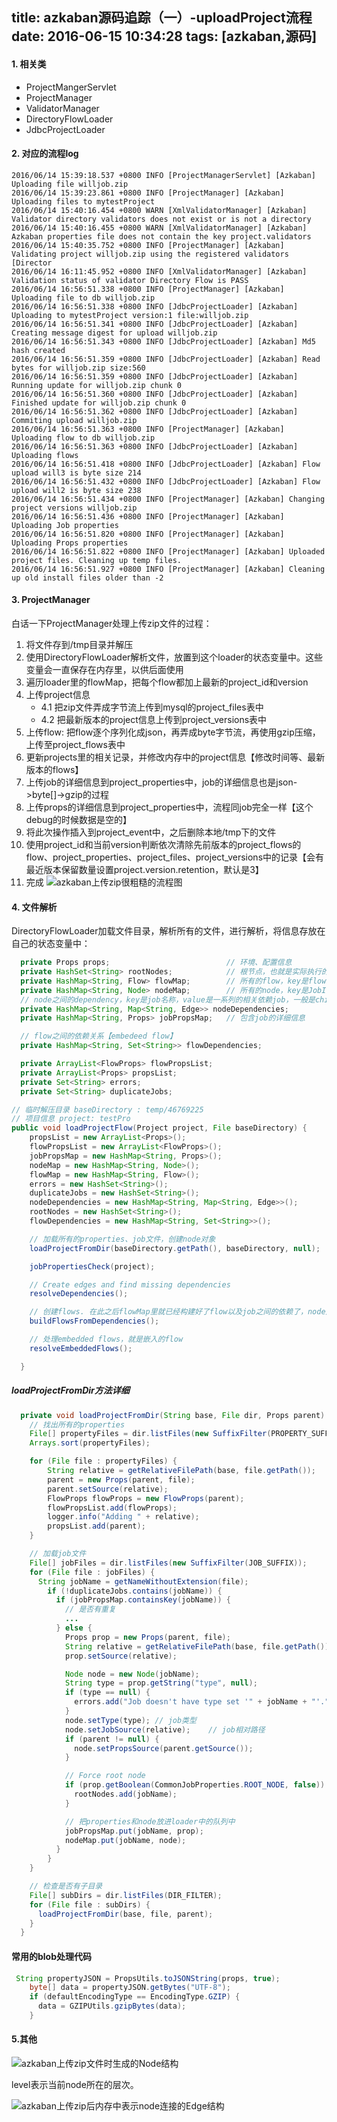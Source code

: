 title: azkaban源码追踪（一）-uploadProject流程
date: 2016-06-15 10:34:28
tags: [azkaban,源码] 
---

#### 1. 相关类
 - ProjectMangerServlet
 - ProjectManager
 - ValidatorManager
 - DirectoryFlowLoader
 - JdbcProjectLoader

#### 2. 对应的流程log
```log
2016/06/14 15:39:18.537 +0800 INFO [ProjectManagerServlet] [Azkaban] Uploading file willjob.zip
2016/06/14 15:39:23.861 +0800 INFO [ProjectManager] [Azkaban] Uploading files to mytestProject
2016/06/14 15:40:16.454 +0800 WARN [XmlValidatorManager] [Azkaban] Validator directory validators does not exist or is not a directory
2016/06/14 15:40:16.455 +0800 WARN [XmlValidatorManager] [Azkaban] Azkaban properties file does not contain the key project.validators
2016/06/14 15:40:35.752 +0800 INFO [ProjectManager] [Azkaban] Validating project willjob.zip using the registered validators [Director
2016/06/14 16:11:45.952 +0800 INFO [XmlValidatorManager] [Azkaban] Validation status of validator Directory Flow is PASS
2016/06/14 16:56:51.338 +0800 INFO [ProjectManager] [Azkaban] Uploading file to db willjob.zip
2016/06/14 16:56:51.338 +0800 INFO [JdbcProjectLoader] [Azkaban] Uploading to mytestProject version:1 file:willjob.zip
2016/06/14 16:56:51.341 +0800 INFO [JdbcProjectLoader] [Azkaban] Creating message digest for upload willjob.zip
2016/06/14 16:56:51.343 +0800 INFO [JdbcProjectLoader] [Azkaban] Md5 hash created
2016/06/14 16:56:51.359 +0800 INFO [JdbcProjectLoader] [Azkaban] Read bytes for willjob.zip size:560
2016/06/14 16:56:51.359 +0800 INFO [JdbcProjectLoader] [Azkaban] Running update for willjob.zip chunk 0
2016/06/14 16:56:51.360 +0800 INFO [JdbcProjectLoader] [Azkaban] Finished update for willjob.zip chunk 0
2016/06/14 16:56:51.362 +0800 INFO [JdbcProjectLoader] [Azkaban] Commiting upload willjob.zip
2016/06/14 16:56:51.363 +0800 INFO [ProjectManager] [Azkaban] Uploading flow to db willjob.zip
2016/06/14 16:56:51.363 +0800 INFO [JdbcProjectLoader] [Azkaban] Uploading flows
2016/06/14 16:56:51.418 +0800 INFO [JdbcProjectLoader] [Azkaban] Flow upload will3 is byte size 214
2016/06/14 16:56:51.432 +0800 INFO [JdbcProjectLoader] [Azkaban] Flow upload will2 is byte size 238
2016/06/14 16:56:51.434 +0800 INFO [ProjectManager] [Azkaban] Changing project versions willjob.zip
2016/06/14 16:56:51.436 +0800 INFO [ProjectManager] [Azkaban] Uploading Job properties
2016/06/14 16:56:51.820 +0800 INFO [ProjectManager] [Azkaban] Uploading Props properties
2016/06/14 16:56:51.822 +0800 INFO [ProjectManager] [Azkaban] Uploaded project files. Cleaning up temp files.
2016/06/14 16:56:51.927 +0800 INFO [ProjectManager] [Azkaban] Cleaning up old install files older than -2

```
#### 3. ProjectManager
白话一下ProjectManager处理上传zip文件的过程：
1. 将文件存到/tmp目录并解压
2. 使用DirectoryFlowLoader解析文件，放置到这个loader的状态变量中。这些变量会一直保存在内存里，以供后面使用
3. 遍历loader里的flowMap，把每个flow都加上最新的project_id和version
4. 上传project信息
    - 4.1 把zip文件弄成字节流上传到mysql的project_files表中
    - 4.2 把最新版本的project信息上传到project_versions表中
5. 上传flow: 把flow逐个序列化成json，再弄成byte字节流，再使用gzip压缩，上传至project_flows表中
6. 更新projects里的相关记录，并修改内存中的project信息【修改时间等、最新版本的flows】
7. 上传job的详细信息到project_properties中，job的详细信息也是json->byte[]->gzip的过程
8. 上传props的详细信息到project_properties中，流程同job完全一样【这个debug的时候数据是空的】
9. 将此次操作插入到project_event中，之后删除本地/tmp下的文件
10. 使用project_id和当前version判断依次清除先前版本的project_flows的flow、project_properties、project_files、project_versions中的记录【会有最近版本保留数量设置project.version.retention，默认是3】
11. 完成
![azkaban上传zip很粗糙的流程图](/imgs/azkaban/azkaban-upload-zip-handleflow.png)
#### 4. 文件解析
DirectoryFlowLoader加载文件目录，解析所有的文件，进行解析，将信息存放在自己的状态变量中：
```java
  private Props props;                          // 环境、配置信息
  private HashSet<String> rootNodes;            // 根节点，也就是实际执行的时候的起始节点
  private HashMap<String, Flow> flowMap;        // 所有的flow，key是flowId
  private HashMap<String, Node> nodeMap;        // 所有的node，key是JobId或者embed的flowId
  // node之间的dependency，key是job名称，value是一系列的相关依赖job，一般是children，然后Edge指定从谁到谁
  private HashMap<String, Map<String, Edge>> nodeDependencies;  
  private HashMap<String, Props> jobPropsMap;   // 包含job的详细信息

  // flow之间的依赖关系【embedeed flow】
  private HashMap<String, Set<String>> flowDependencies;

  private ArrayList<FlowProps> flowPropsList;
  private ArrayList<Props> propsList;
  private Set<String> errors;
  private Set<String> duplicateJobs;
```

```java
// 临时解压目录 baseDirectory : temp/46769225
// 项目信息 project: testPro
public void loadProjectFlow(Project project, File baseDirectory) {
    propsList = new ArrayList<Props>();
    flowPropsList = new ArrayList<FlowProps>();
    jobPropsMap = new HashMap<String, Props>();
    nodeMap = new HashMap<String, Node>();
    flowMap = new HashMap<String, Flow>();
    errors = new HashSet<String>();
    duplicateJobs = new HashSet<String>();
    nodeDependencies = new HashMap<String, Map<String, Edge>>();
    rootNodes = new HashSet<String>();
    flowDependencies = new HashMap<String, Set<String>>();

    // 加载所有的properties、job文件，创建node对象
    loadProjectFromDir(baseDirectory.getPath(), baseDirectory, null);

    jobPropertiesCheck(project);

    // Create edges and find missing dependencies
    resolveDependencies();

    // 创建flows. 在此之后flowMap里就已经构建好了flow以及job之间的依赖了，node之间通过level来界定先后关系
    buildFlowsFromDependencies();

    // 处理embedded flows，就是嵌入的flow
    resolveEmbeddedFlows();

  }

```
##### loadProjectFromDir方法详细
```java
  private void loadProjectFromDir(String base, File dir, Props parent) {
    // 找出所有的properties
    File[] propertyFiles = dir.listFiles(new SuffixFilter(PROPERTY_SUFFIX));
    Arrays.sort(propertyFiles);

    for (File file : propertyFiles) {
        String relative = getRelativeFilePath(base, file.getPath());
        parent = new Props(parent, file);
        parent.setSource(relative);
        FlowProps flowProps = new FlowProps(parent);
        flowPropsList.add(flowProps);
        logger.info("Adding " + relative);
        propsList.add(parent);
    }

    // 加载job文件
    File[] jobFiles = dir.listFiles(new SuffixFilter(JOB_SUFFIX));
    for (File file : jobFiles) {
      String jobName = getNameWithoutExtension(file);
        if (!duplicateJobs.contains(jobName)) {
          if (jobPropsMap.containsKey(jobName)) {
            // 是否有重复
            ... 
          } else {
            Props prop = new Props(parent, file);
            String relative = getRelativeFilePath(base, file.getPath());
            prop.setSource(relative);

            Node node = new Node(jobName);
            String type = prop.getString("type", null);
            if (type == null) {
              errors.add("Job doesn't have type set '" + jobName + "'.");
            }
            node.setType(type); // job类型
            node.setJobSource(relative);    // job相对路径
            if (parent != null) {
              node.setPropsSource(parent.getSource());
            }

            // Force root node
            if (prop.getBoolean(CommonJobProperties.ROOT_NODE, false)) {
              rootNodes.add(jobName);
            }

            // 把properties和node放进loader中的队列中
            jobPropsMap.put(jobName, prop);
            nodeMap.put(jobName, node);
          }
        }
    }

    // 检查是否有子目录
    File[] subDirs = dir.listFiles(DIR_FILTER);
    for (File file : subDirs) {
      loadProjectFromDir(base, file, parent);
    }
  }
```

#### 常用的blob处理代码
```java
 String propertyJSON = PropsUtils.toJSONString(props, true);
    byte[] data = propertyJSON.getBytes("UTF-8");
    if (defaultEncodingType == EncodingType.GZIP) {
      data = GZIPUtils.gzipBytes(data);
    }
```


#### 5.其他

![azkaban上传zip文件时生成的Node结构](/imgs/azkaban/azkaban-upload-zip-node.png)

level表示当前node所在的层次。


![azkaban上传zip后内存中表示node连接的Edge结构](/imgs/azkaban/Edge-structure.png)
